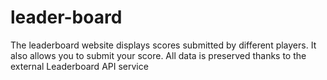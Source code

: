 # leader-board
The leaderboard website displays scores submitted by different players. It also allows you to submit your score. All data is preserved thanks to the external Leaderboard API service
